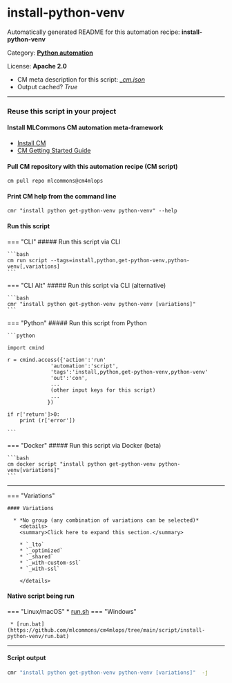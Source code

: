 # install-python-venv
Automatically generated README for this automation recipe: **install-python-venv**

Category: **[Python automation](..)**

License: **Apache 2.0**


* CM meta description for this script: *[_cm.json](https://github.com/mlcommons/cm4mlops/tree/main/script/install-python-venv/_cm.json)*
* Output cached? *True*

---
### Reuse this script in your project

#### Install MLCommons CM automation meta-framework

* [Install CM](https://docs.mlcommons.org/ck/install)
* [CM Getting Started Guide](https://docs.mlcommons.org/ck/getting-started/)

#### Pull CM repository with this automation recipe (CM script)

```cm pull repo mlcommons@cm4mlops```

#### Print CM help from the command line

````cmr "install python get-python-venv python-venv" --help````

#### Run this script

=== "CLI"
    ##### Run this script via CLI

    ```bash
    cm run script --tags=install,python,get-python-venv,python-venv[,variations] 
    ```
=== "CLI Alt"
    ##### Run this script via CLI (alternative)


    ```bash
    cmr "install python get-python-venv python-venv [variations]" 
    ```

=== "Python"
    ##### Run this script from Python


    ```python

    import cmind

    r = cmind.access({'action':'run'
                  'automation':'script',
                  'tags':'install,python,get-python-venv,python-venv'
                  'out':'con',
                  ...
                  (other input keys for this script)
                  ...
                 })

    if r['return']>0:
        print (r['error'])

    ```


=== "Docker"
    ##### Run this script via Docker (beta)

    ```bash
    cm docker script "install python get-python-venv python-venv[variations]" 
    ```
___

=== "Variations"


    #### Variations

      * *No group (any combination of variations can be selected)*
        <details>
        <summary>Click here to expand this section.</summary>

        * `_lto`
        * `_optimized`
        * `_shared`
        * `_with-custom-ssl`
        * `_with-ssl`

        </details>


#### Native script being run
=== "Linux/macOS"
     * [run.sh](https://github.com/mlcommons/cm4mlops/tree/main/script/install-python-venv/run.sh)
=== "Windows"

     * [run.bat](https://github.com/mlcommons/cm4mlops/tree/main/script/install-python-venv/run.bat)
___
#### Script output
```bash
cmr "install python get-python-venv python-venv [variations]"  -j
```